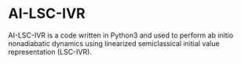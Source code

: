 # AI-LSC-IVR
AI-LSC-IVR is a code written in Python3 and used to perform ab initio nonadiabatic dynamics using linearized semiclassical initial value representation (LSC-IVR).
